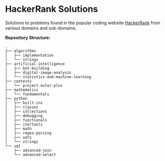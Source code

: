 # HackerRank Solutions

Solutions to problems found in the popular coding website [HackerRank](www.hackerrank.com) from various domains and sub-domains.

**Repository Structure:** 
```
.
├── algorithms
│   ├── implementation
│   └── strings
├── artificial-intelligence
│   ├── bot-building
│   ├── digital-image-analysis
│   └── statistics-and-machine-learning
├── contests
│   └── project-euler-plus
├── mathematics
│   └── fundamentals
├── python
│   ├── built-ins
│   ├── classes
│   ├── collections
│   ├── debugging
│   ├── functionals
│   ├── itertools
│   ├── math
│   ├── regex-parsing
│   ├── sets
│   └── strings
└── sql
    ├── advanced-join
    └── advanced-select
```